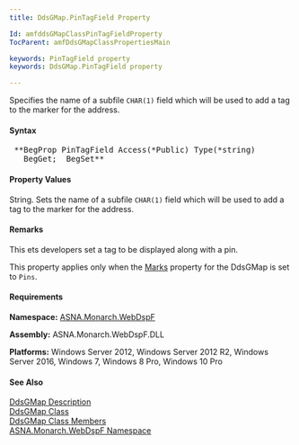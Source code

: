 ```yaml
---
title: DdsGMap.PinTagField Property

Id: amfddsGMapClassPinTagFieldProperty
TocParent: amfDdsGMapClassPropertiesMain

keywords: PinTagField property
keywords: DdsGMap.PinTagField property

---
```


Specifies the name of a subfile <code>CHAR(1)</code> field which will be used to add a tag to the marker for the address.

#### Syntax
<pre class="prettyprint"> **BegProp PinTagField Access(*Public) Type(*string)
   BegGet;  BegSet** </pre>

#### Property Values
String. Sets the name of a subfile <code>CHAR(1)</code> field which will be used to add a tag to the marker for the address.

#### Remarks
This ets developers set a tag to be displayed along with a pin.

This property applies only when the [Marks](amfddsGMapClassMarksProperty.html) property for the DdsGMap is set to <code>Pins</code>.

#### Requirements
**Namespace:** [ASNA.Monarch.WebDspF](amfWebDspFNamespace.html)

**Assembly:** ASNA.Monarch.WebDspF.DLL

**Platforms:** Windows Server 2012, Windows Server 2012 R2, Windows Server 2016, Windows 7, Windows 8 Pro, Windows 10 Pro

#### See Also
[DdsGMap Description](amfUnderstandingMaps.html)<br /> [ DdsGMap Class](amfddsGMapClass.html) <br /> [ DdsGMap Class Members](amfddsGMapClassMembers.html) <br /> [ ASNA.Monarch.WebDspF Namespace](amfWebDspFNamespace.html) 
